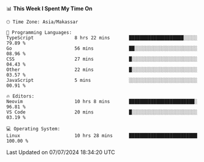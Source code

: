 <!--START_SECTION:waka-->
📊 **This Week I Spent My Time On** 

```text
🕑︎ Time Zone: Asia/Makassar

💬 Programming Languages: 
TypeScript               8 hrs 22 mins       ████████████████████░░░░░   79.89 % 
Go                       56 mins             ██░░░░░░░░░░░░░░░░░░░░░░░   08.96 % 
CSS                      27 mins             █░░░░░░░░░░░░░░░░░░░░░░░░   04.43 % 
Other                    22 mins             █░░░░░░░░░░░░░░░░░░░░░░░░   03.57 % 
JavaScript               5 mins              ░░░░░░░░░░░░░░░░░░░░░░░░░   00.91 % 

🔥 Editors: 
Neovim                   10 hrs 8 mins       ████████████████████████░   96.81 % 
VS Code                  20 mins             █░░░░░░░░░░░░░░░░░░░░░░░░   03.19 % 

💻 Operating System: 
Linux                    10 hrs 28 mins      █████████████████████████   100.00 % 
```


 Last Updated on 07/07/2024 18:34:20 UTC
<!--END_SECTION:waka-->

